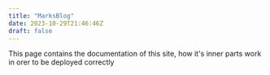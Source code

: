 ```yaml
---
title: "MarksBlog"
date: 2023-10-29T21:46:46Z
draft: false
---
```


This page contains the documentation of this site, how it's inner parts work in orer to be deployed correctly